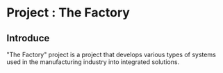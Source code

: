 # Project : The Factory 

## Introduce

"The Factory" project is a project that develops various types of systems used in the manufacturing industry into integrated solutions. 


